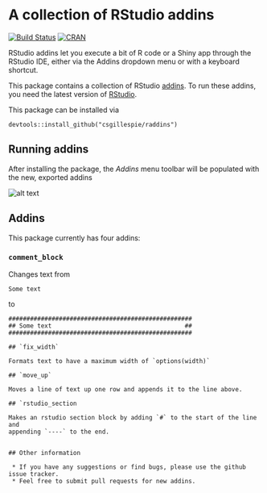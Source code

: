 # A collection of RStudio addins
[![Build Status](https://travis-ci.org/csgillespie/raddins.png?branch=master)](https://travis-ci.org/csgillespie/raddins) 
[![CRAN](http://www.r-pkg.org/badges/version/raddins)](http://cran.rstudio.com/package=raddins)

RStudio addins let you execute a bit of R code or a Shiny app through the RStudio IDE,
either via the Addins dropdown menu or with a keyboard shortcut. 

This package contains a collection of RStudio
[addins](https://rstudio.github.io/rstudioaddins/). To run these addins, you need the
latest version of [RStudio](https://www.rstudio.com/). 

This package can be installed via
```
devtools::install_github("csgillespie/raddins")
```

## Running addins

After installing the package, the _Addins_ menu toolbar will be populated with the 
new, exported addins

![alt text](https://raw.github.com/csgillespie/raddins/master/images/screenshot.png)


## Addins

This package currently has four addins:

### `comment_block`

Changes text from

```
Some text
```

to
```
###################################################
## Some text                                     ##
###################################################

## `fix_width`

Formats text to have a maximum width of `options(width)`

## `move_up`

Moves a line of text up one row and appends it to the line above.

## `rstudio_section

Makes an rstudio section block by adding `#` to the start of the line and 
appending `----` to the end.


## Other information

 * If you have any suggestions or find bugs, please use the github issue tracker.
 * Feel free to submit pull requests for new addins.
